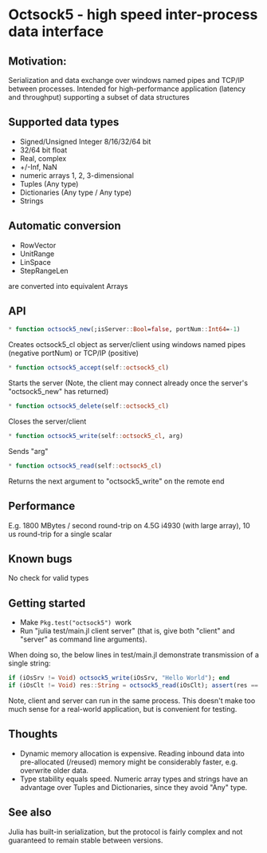 # Octsock5 - high speed inter-process data interface #

## Motivation: ##
Serialization and data exchange over windows named pipes and TCP/IP between processes.
Intended for high-performance application (latency and throughput) supporting a subset of data structures

## Supported data types ##
* Signed/Unsigned Integer 8/16/32/64 bit
* 32/64 bit float
* Real, complex
* +/-Inf, NaN
* numeric arrays 1, 2, 3-dimensional
* Tuples (Any type)
* Dictionaries (Any type / Any type)
* Strings

## Automatic conversion ##
* RowVector
* UnitRange
* LinSpace
* StepRangeLen

are converted into equivalent Arrays

## API ##
```julia
* function octsock5_new(;isServer::Bool=false, portNum::Int64=-1)
```
Creates octsock5_cl object as server/client using windows named pipes (negative portNum) or TCP/IP (positive)

```julia
* function octsock5_accept(self::octsock5_cl)
```

Starts the server (Note, the client may connect already once the server's "octsock5_new" has returned)

```julia
* function octsock5_delete(self::octsock5_cl)
```

Closes the server/client

```julia
* function octsock5_write(self::octsock5_cl, arg)
```

Sends "arg"

```julia
* function octsock5_read(self::octsock5_cl)
```

Returns the next argument to "octsock5_write" on the remote end

## Performance ##
E.g. 1800 MBytes / second round-trip on 4.5G i4930 (with large array), 10 us round-trip for a single scalar

## Known bugs ##
No check for valid types

## Getting started ##
* Make ```Pkg.test("octsock5") ```work
* Run "julia test/main.jl client server" (that is, give both "client" and "server" as command line arguments).

When doing so, the below lines in test/main.jl demonstrate transmission of a single string:
```julia
if (iOsSrv != Void) octsock5_write(iOsSrv, "Hello World"); end
if (iOsClt != Void) res::String = octsock5_read(iOsClt); assert(res == "Hello World"); end
```
    
Note, client and server can run in the same process. This doesn't make too much sense for a real-world application, but is convenient for testing.

## Thoughts ##
* Dynamic memory allocation is expensive. Reading inbound data into pre-allocated (/reused) memory might be considerably faster, e.g. overwrite older data.
* Type stability equals speed. Numeric array types and strings have an advantage over Tuples and Dictionaries, since they avoid "Any" type.

## See also ##
Julia has built-in serialization, but the protocol is fairly complex and not guaranteed to remain stable between versions.